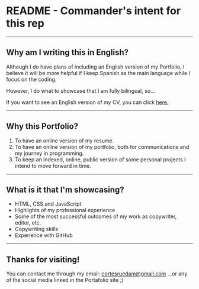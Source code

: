 # README - Commander's intent for this rep

----
## Why am I writing this in English?
Although I do have plans of including an English version of my Portfolio, I believe it will be more helpful if I keep Spanish as the main language while I focus on the coding. 

However, I do what to showcase that I am fully bilingual, so... 

If you want to see an English version of my CV, you can click [here.](https://drive.google.com/file/d/1RCoPTPUnEYnUrd9kQpCibWpUzdchU3HY/view?usp=sharing)


----
## Why this Portfolio?
1. To have an online version of my resume.
2. To have an online version of my portfolio, both for communications and my journey in programming.
3. To keep an indexed, online, public version of some personal projects I intend to move forward in time.  

----
## What is it that I'm showcasing?
* HTML, CSS and JavaScript 
* Highlights of my professional experience
* Some of the most successful outcomes of my work as copywriter, editor, etc. 
* Copywriting skills
* Experience with GitHub


----
## Thanks for visiting!
You can contact me through my email: cortesruedam@gmail.com 
...or any of the social media linked in the Portafolio site ;) 
